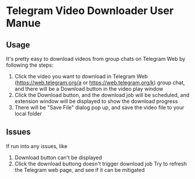 # Telegram Video Downloader User Manue

## Usage
It's pretty easy to download videos from group chats on Telegram Web by following the steps:

1. Click the video you want to download in Telegram Web (https://web.telegram.org/a or https://web.telegram.org/k) group chat, and there will be a Download button in the video play window
2. Click the Download button, and the download job will be scheduled, and extension window will be displayed to show the download progress
3. There will be "Save File" dialog pop up, and save the video file to your local folder

## Issues
If run into any issues, like 
1. Download button can't be displayed
2. Click the download buttong doesn't trigger download job
Try to refresh the Telegram web page, and see if it can be mitigated
